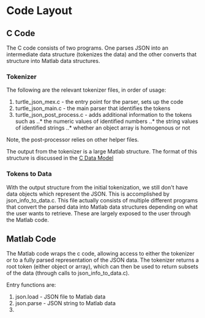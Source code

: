 # Code Layout

## C Code ##

The C code consists of two programs. One parses JSON into an intermediate data structure (tokenizes the data) and the other converts that structure into Matlab data structures.

### Tokenizer ###

The following are the relevant tokenizer files, in order of usage:

1. turtle_json_mex.c - the entry point for the parser, sets up the code
2. turtle_json_main.c - the main parser that identifies the tokens
3. turtle_json_post_process.c - adds additional information to the tokens such as
..* the numeric values of identified numbers
..* the string values of identified strings
..* whether an object array is homogenous or not

Note, the post-processor relies on other helper files.

The output from the tokenizer is a large Matlab structure. The format of this structure is discussed in the [C Data Model](c_data_model.md)

### Tokens to Data ###

With the output structure from the initial tokenization, we still don't have data objects which represent the JSON. This is accomplished by json_info_to_data.c. This file actually consists of multiple different programs that convert the parsed data into Matlab data structures depending on what the user wants to retrieve. These are largely exposed to the user through the Matlab code.

## Matlab Code ##

The Matlab code wraps the c code, allowing access to either the tokenizer or to a fully parsed representation of the JSON data. The tokenizer returns a root token (either object or array), which can then be used to return subsets of the data (through calls to json_info_to_data.c).

Entry functions are:
1. json.load - JSON file to Matlab data
2. json.parse - JSON string to Matlab data
3. 
